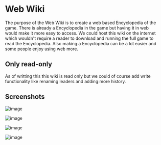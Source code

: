 # Web Wiki

The purpose of the Web Wiki is to create a web based Encyclopedia of the game. There is already a Encyclopedia in the game but having it in web would make it more easy to access. We could host this wiki on the internet which wouldn't require a reader to download and running the full game to read the Encyclopedia. Also making a Encyclopedia can be a lot easier and some people enjoy using web more.

## Only read-only

As of writting this this wiki is read only but we could of course add write functionality like renaming leaders and adding more history. 

## Screenshots

![image](https://user-images.githubusercontent.com/124282214/233780005-29965187-6c48-46d3-a17a-e0f5c1271358.png)

![image](https://user-images.githubusercontent.com/124282214/233780071-50c8aee1-109e-4d1a-b4e4-688823ee75f5.png)

![image](https://user-images.githubusercontent.com/124282214/233794571-bb636952-df2d-4b16-8a04-13b13d550642.png)

![image](https://user-images.githubusercontent.com/124282214/233794593-8757e20a-9289-4e30-ac76-0c940095be9d.png)

